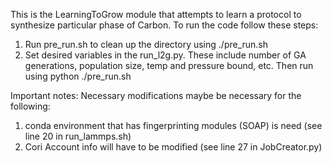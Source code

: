 This is the LearningToGrow module that attempts to learn a protocol to synthesize particular phase of Carbon. To run the code follow these steps:
1) Run pre_run.sh to clean up the directory using
./pre_run.sh
2) Set desired variables in the run_l2g.py. These include number of GA generations, population size, temp and pressure bound, etc. Then run using
python ./pre_run.sh

Important notes:
Necessary modifications maybe be necessary for the following:
1) conda environment that has fingerprinting modules (SOAP) is need (see line 20 in run_lammps.sh)
2) Cori Account info will have to be modified (see line 27 in JobCreator.py)